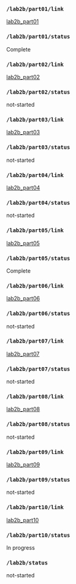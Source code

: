 ### `/lab2b/part01/link`
[lab2b_part01](https://github.com/anniepan8215/ESE519_lab2B/tree/main/lab/01_registers)
### `/lab2b/part01/status`
Complete
### `/lab2b/part02/link`
[lab2b_part02](https://github.com/anniepan8215/ESE519_lab2B/tree/main/lab/02_repl)
### `/lab2b/part02/status`
not-started
### `/lab2b/part03/link`
[lab2b_part03](https://github.com/anniepan8215/ESE519_lab2B/tree/main/lab/03_sequencer)
### `/lab2b/part03/status`
not-started
### `/lab2b/part04/link`
[lab2b_part04](https://github.com/anniepan8215/ESE519_lab2B/tree/main/lab/04_slow_motion)
### `/lab2b/part04/status`
not-started
### `/lab2b/part05/link`
[lab2b_part05](https://github.com/anniepan8215/ESE519_lab2B/tree/main/lab/05_i2c_traffic)
### `/lab2b/part05/status`
Complete
### `/lab2b/part06/link`
[lab2b_part06](https://github.com/anniepan8215/ESE519_lab2B/tree/main/lab/06_pioscope)
### `/lab2b/part06/status`
not-started
### `/lab2b/part07/link`
[lab2b_part07](https://github.com/anniepan8215/ESE519_lab2B/tree/main/lab/07_pio_sequencer)
### `/lab2b/part07/status`
not-started
### `/lab2b/part08/link`
[lab2b_part08](https://github.com/anniepan8215/ESE519_lab2B/tree/main/lab/08_adps_protocol)
### `/lab2b/part08/status`
not-started
### `/lab2b/part09/link`
[lab2b_part09](https://github.com/anniepan8215/ESE519_lab2B/tree/main/lab/09_lab_on_a_chip)
### `/lab2b/part09/status`
not-started
### `/lab2b/part10/link`
[lab2b_part10](https://github.com/anniepan8215/ESE519_lab2B/tree/main/lab/10_protoboard)
### `/lab2b/part10/status`
In progress
### `/lab2b/status`
not-started
